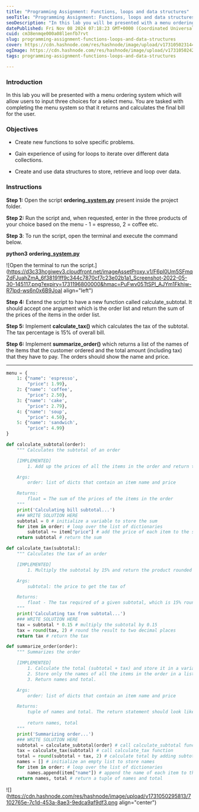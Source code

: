 ```yaml
---
title: "Programming Assignment: Functions, loops and data structures"
seoTitle: "Programming Assignment: Functions, loops and data structures"
seoDescription: "In this lab you will be presented with a menu ordering system which will allow users to input three choices for a select menu. You are tasked with completin"
datePublished: Fri Nov 08 2024 07:18:23 GMT+0000 (Coordinated Universal Time)
cuid: cm38enmqe000a08l1enfb7rvt
slug: programming-assignment-functions-loops-and-data-structures
cover: https://cdn.hashnode.com/res/hashnode/image/upload/v1731050231446/061c166c-821d-4e50-b69c-64046b1a369d.png
ogImage: https://cdn.hashnode.com/res/hashnode/image/upload/v1731050242749/e62aeb04-33de-42c5-a846-919f47d936a6.png
tags: programming-assignment-functions-loops-and-data-structures

---
```


### Introduction

In this lab you will be presented with a menu ordering system which will allow users to input three choices for a select menu. You are tasked with completing the menu system so that it returns and calculates the final bill for the user.

### Objectives

* Create new functions to solve specific problems.
    
* Gain experience of using for loops to iterate over different data collections.
    
* Create and use data structures to store, retrieve and loop over data.
    

### Instructions

**Step 1:** Open the script **ordering\_**[**system.py**](http://system.py) present inside the project folder.

**Step 2:** Run the script and, when requested, enter in the three products of your choice based on the menu - 1 = espresso, 2 = coffee etc.

**Step 3**: To run the script, open the terminal and execute the command below.

**python3** **ordering\_**[**system.py**](http://system.py)

![Open the terminal to run the script.](https://d3c33hcgiwev3.cloudfront.net/imageAssetProxy.v1/F6pl0Um5SFmqZdFJuahZmA_6f38191ff9c344c7870cf7c23e02b1a1_Screenshot-2022-05-30-145117.png?expiry=1731196800000&hmac=PuFwv05TtSPl_AJYm1Fkhjw-R7lpd-ws6n0x6B9JoaI align="left")

**Step 4:** Extend the script to have a new function called calculate\_subtotal. It should accept one argument which is the order list and return the sum of the prices of the items in the order list.

**Step 5:** Implement **calculate\_tax()** which calculates the tax of the subtotal. The tax percentage is 15% of overall bill.

**Step 6:** Implement **summarize\_order()** which returns a list of the names of the items that the customer ordered and the total amount (including tax) that they have to pay. The orders should show the name and price.

---

```python
menu = {
    1: {"name": 'espresso',
        "price": 1.99},
    2: {"name": 'coffee', 
        "price": 2.50},
    3: {"name": 'cake', 
        "price": 2.79},
    4: {"name": 'soup', 
        "price": 4.50},
    5: {"name": 'sandwich',
        "price": 4.99}
}

def calculate_subtotal(order):
    """ Calculates the subtotal of an order

    [IMPLEMENTED] 
        1. Add up the prices of all the items in the order and return the sum

    Args:
        order: list of dicts that contain an item name and price

    Returns:
        float = The sum of the prices of the items in the order
    """
    print('Calculating bill subtotal...')
    ### WRITE SOLUTION HERE
    subtotal = 0 # initialize a variable to store the sum
    for item in order: # loop over the list of dictionaries
        subtotal += item["price"] # add the price of each item to the sum
    return subtotal # return the sum

def calculate_tax(subtotal):
    """ Calculates the tax of an order

    [IMPLEMENTED] 
        1. Multiply the subtotal by 15% and return the product rounded to two decimals.

    Args:
        subtotal: the price to get the tax of

    Returns:
        float - The tax required of a given subtotal, which is 15% rounded to two decimals.
    """
    print('Calculating tax from subtotal...')
    ### WRITE SOLUTION HERE
    tax = subtotal * 0.15 # multiply the subtotal by 0.15
    tax = round(tax, 2) # round the result to two decimal places
    return tax # return the tax

def summarize_order(order):
    """ Summarizes the order

    [IMPLEMENTED]
        1. Calculate the total (subtotal + tax) and store it in a variable named total (rounded to two decimals)
        2. Store only the names of all the items in the order in a list called names
        3. Return names and total.

    Args:
        order: list of dicts that contain an item name and price

    Returns:
        tuple of names and total. The return statement should look like 
        
        return names, total
    """
    print('Summarizing order...')
    ### WRITE SOLUTION HERE
    subtotal = calculate_subtotal(order) # call calculate_subtotal function
    tax = calculate_tax(subtotal) # call calculate_tax function
    total = round(subtotal + tax, 2) # calculate total by adding subtotal and tax and rounding to two decimals
    names = [] # initialize an empty list to store names
    for item in order: # loop over the list of dictionaries
        names.append(item["name"]) # append the name of each item to the list
    return names, total # return a tuple of names and total
```

![](https://cdn.hashnode.com/res/hashnode/image/upload/v1731050295813/7102765e-7c1d-453a-8ae3-9edca9af9df3.png align="center")